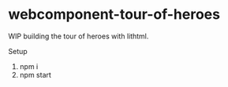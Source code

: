 # webcomponent-tour-of-heroes

WIP building the tour of heroes with lithtml.

Setup

1) npm i
2) npm start 

